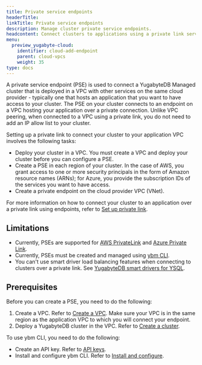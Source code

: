 ```yaml
---
title: Private service endpoints
headerTitle:
linkTitle: Private service endpoints
description: Manage cluster private service endpoints.
headcontent: Connect clusters to applications using a private link service
menu:
  preview_yugabyte-cloud:
    identifier: cloud-add-endpoint
    parent: cloud-vpcs
    weight: 35
type: docs
---
```


A private service endpoint (PSE) is used to connect a YugabyteDB Managed cluster that is deployed in a VPC with other services on the same cloud provider - typically one that hosts an application that you want to have access to your cluster. The PSE on your cluster connects to an endpoint on a VPC hosting your application over a private connection. Unlike VPC peering, when connected to a VPC using a private link, you do not need to add an IP allow list to your cluster.

Setting up a private link to connect your cluster to your application VPC involves the following tasks:

- Deploy your cluster in a VPC. You must create a VPC and deploy your cluster before you can configure a PSE.
- Create a PSE in each region of your cluster. In the case of AWS, you grant access to one or more security principals in the form of Amazon resource names (ARNs); for Azure, you provide the subscription IDs of the services you want to have access.
- Create a private endpoint on the cloud provider VPC (VNet).

For more information on how to connect your cluster to an application over a private link using endpoints, refer to [Set up private link](../managed-endpoint-aws/).

## Limitations

- Currently, PSEs are supported for [AWS PrivateLink](https://docs.aws.amazon.com/vpc/latest/privatelink/what-is-privatelink.html) and [Azure Private Link](https://learn.microsoft.com/en-us/azure/private-link/).
- Currently, PSEs must be created and managed using [ybm CLI](../../../managed-automation/managed-cli/).
- You can't use smart driver load balancing features when connecting to clusters over a private link. See [YugabyteDB smart drivers for YSQL](../../../../drivers-orms/smart-drivers/).

## Prerequisites

Before you can create a PSE, you need to do the following:

1. Create a VPC. Refer to [Create a VPC](../cloud-add-vpc/#create-a-vpc). Make sure your VPC is in the same region as the application VPC to which you will connect your endpoint.
1. Deploy a YugabyteDB cluster in the VPC. Refer to [Create a cluster](../../create-clusters/).

To use ybm CLI, you need to do the following:

- Create an API key. Refer to [API keys](../../../managed-automation/managed-apikeys/).
- Install and configure ybm CLI. Refer to [Install and configure](../../../managed-automation/managed-cli/managed-cli-overview/).
